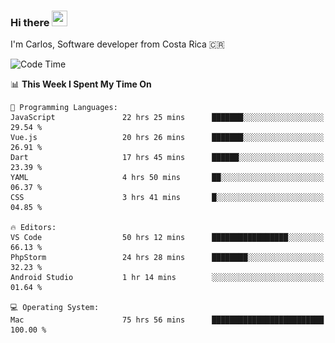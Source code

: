 ### Hi there <img src="https://media.giphy.com/media/hvRJCLFzcasrR4ia7z/giphy.gif" width="25px" height="25px">

I'm Carlos, Software developer from Costa Rica 🇨🇷

[//]: # (<a href="https://app.daily.dev/carum98"><img src="https://github.com/carum98/carum98/blob/main/devcard.svg" width="400" alt="Carlos Umaña Acevedo's Dev Card"/></a>)


<!--START_SECTION:waka-->
![Code Time](http://img.shields.io/badge/Code%20Time-10%2C721%20hrs%203%20mins-blue)

📊 **This Week I Spent My Time On** 

```text
💬 Programming Languages: 
JavaScript               22 hrs 25 mins      ███████░░░░░░░░░░░░░░░░░░   29.54 % 
Vue.js                   20 hrs 26 mins      ███████░░░░░░░░░░░░░░░░░░   26.91 % 
Dart                     17 hrs 45 mins      ██████░░░░░░░░░░░░░░░░░░░   23.39 % 
YAML                     4 hrs 50 mins       ██░░░░░░░░░░░░░░░░░░░░░░░   06.37 % 
CSS                      3 hrs 41 mins       █░░░░░░░░░░░░░░░░░░░░░░░░   04.85 % 

🔥 Editors: 
VS Code                  50 hrs 12 mins      █████████████████░░░░░░░░   66.13 % 
PhpStorm                 24 hrs 28 mins      ████████░░░░░░░░░░░░░░░░░   32.23 % 
Android Studio           1 hr 14 mins        ░░░░░░░░░░░░░░░░░░░░░░░░░   01.64 % 

💻 Operating System: 
Mac                      75 hrs 56 mins      █████████████████████████   100.00 % 
```


<!--END_SECTION:waka-->
